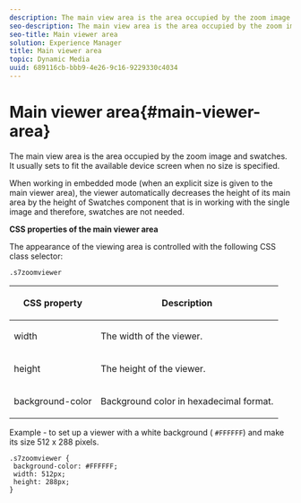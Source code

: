 ```yaml
---
description: The main view area is the area occupied by the zoom image and swatches. It usually sets to fit the available device screen when no size is specified.
seo-description: The main view area is the area occupied by the zoom image and swatches. It usually sets to fit the available device screen when no size is specified.
seo-title: Main viewer area
solution: Experience Manager
title: Main viewer area
topic: Dynamic Media
uuid: 689116cb-bbb9-4e26-9c16-9229330c4034
---
```


# Main viewer area{#main-viewer-area}

The main view area is the area occupied by the zoom image and swatches. It usually sets to fit the available device screen when no size is specified.

<!--<a id="section_061E550C1C1D4DB2BD663A898895B38C"></a>-->

When working in embedded mode (when an explicit size is given to the main viewer area), the viewer automatically decreases the height of its main area by the height of Swatches component that is in working with the single image and therefore, swatches are not needed.

**CSS properties of the main viewer area**

The appearance of the viewing area is controlled with the following CSS class selector:

```
.s7zoomviewer
```

<table id="table_94EE3F5BBE4547C0B4943471CEE7EDE4"> 
 <thead> 
  <tr> 
   <th colname="col1" class="entry"> <p> CSS property </p> </th> 
   <th colname="col2" class="entry"> <p>Description </p> </th> 
  </tr> 
 </thead>
 <tbody> 
  <tr> 
   <td colname="col1"> <p> <span class="codeph"> width </span> </p> </td> 
   <td colname="col2"> <p>The width of the viewer. </p> </td> 
  </tr> 
  <tr> 
   <td colname="col1"> <p> <span class="codeph"> height </span> </p> </td> 
   <td colname="col2"> <p>The height of the viewer. </p> </td> 
  </tr> 
  <tr> 
   <td colname="col1"> <p> <span class="codeph"> background-color </span> </p> </td> 
   <td colname="col2"> <p> Background color in hexadecimal format. </p> </td> 
  </tr> 
 </tbody> 
</table>

Example - to set up a viewer with a white background ( `#FFFFFF`) and make its size 512 x 288 pixels.

```
.s7zoomviewer { 
 background-color: #FFFFFF; 
 width: 512px; 
 height: 288px;  
}
```

